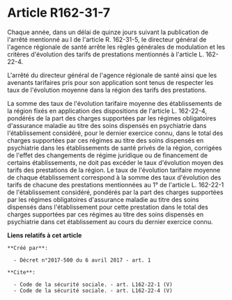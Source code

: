 # Article R162-31-7

Chaque année, dans un délai de quinze jours suivant la publication de l'arrêté mentionné au I de l'article R. 162-31-5, le
directeur général de l'agence régionale de santé arrête les règles générales de modulation et les critères d'évolution des
tarifs de prestations mentionnés à l'article L. 162-22-4. 

L'arrêté du directeur général de l'agence régionale de santé ainsi que les avenants tarifaires pris pour son application sont
tenus de respecter les taux de l'évolution moyenne dans la région des tarifs des prestations. 

La somme des taux de l'évolution tarifaire moyenne des établissements de la région fixés en application des dispositions de
l'article L. 162-22-4, pondérés de la part des charges supportées par les régimes obligatoires d'assurance maladie au titre
des soins dispensés en psychiatrie dans l'établissement considéré, pour le dernier exercice connu, dans le total des charges
supportées par ces régimes au titre des soins dispensés en psychiatrie dans les établissements de santé privés de la région,
corrigées de l'effet des changements de régime juridique ou de financement de certains établissements, ne doit pas excéder le
taux d'évolution moyen des tarifs des prestations de la région. Le taux de l'évolution tarifaire moyenne de chaque
établissement correspond à la somme des taux d'évolution des tarifs de chacune des prestations mentionnées au 1° de l'article
L. 162-22-1 de l'établissement considéré, pondérés par la part des charges supportées par les régimes obligatoires
d'assurance maladie au titre des soins dispensés dans l'établissement pour cette prestation dans le total des charges
supportées par ces régimes au titre des soins dispensés en psychiatrie dans cet établissement au cours du dernier exercice
connu.

**Liens relatifs à cet article**

	**Créé par**:

	  - Décret n°2017-500 du 6 avril 2017 - art. 1

	**Cite**:

	  - Code de la sécurité sociale. - art. L162-22-1 (V)
	  - Code de la sécurité sociale. - art. L162-22-4 (V)
